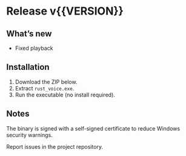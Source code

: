 Release v{{VERSION}}
====================

What’s new
----------
- Fixed playback

Installation
------------
1. Download the ZIP below.
2. Extract `rust_voice.exe`.
3. Run the executable (no install required).

Notes
-----
The binary is signed with a self-signed certificate to reduce Windows security warnings.

Report issues in the project repository.
